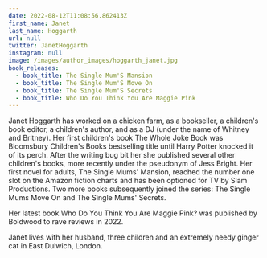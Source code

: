 ```yaml
---
date: 2022-08-12T11:08:56.862413Z
first_name: Janet
last_name: Hoggarth
url: null
twitter: JanetHoggarth
instagram: null
image: /images/author_images/hoggarth_janet.jpg
book_releases:
  - book_title: The Single Mum'S Mansion
  - book_title: The Single Mum'S Move On
  - book_title: The Single Mum'S Secrets
  - book_title: Who Do You Think You Are Maggie Pink
---
```

Janet Hoggarth has worked on a chicken farm, as a bookseller, a children's book editor, a children's author, and as a DJ (under the name of Whitney and Britney). Her first children's book The Whole Joke Book was Bloomsbury Children's Books bestselling title until Harry Potter knocked it of its perch. After the writing bug bit her she published several other children's books, more recently under the pseudonym of Jess Bright. Her first novel for adults, The Single Mums' Mansion, reached the number one slot on the Amazon fiction charts and has been optioned for TV by Slam Productions. Two more books subsequently joined the series: The Single Mums Move On and The Single Mums' Secrets. 

Her latest book Who Do You Think You Are Maggie Pink? was published by Boldwood to rave reviews in 2022.          

Janet lives with her husband, three children and an extremely needy ginger cat in East Dulwich, London.